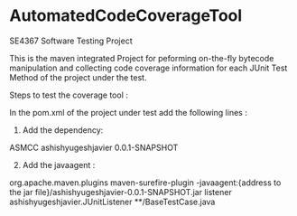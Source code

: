 # AutomatedCodeCoverageTool
SE4367 Software Testing Project

This is the maven integrated Project for peforming on-the-fly bytecode manipulation and collecting code coverage information 
for each JUnit Test Method of the project under the test. 


Steps to test the coverage tool :

In the pom.xml of the project under test add the following lines : 

1. Add the dependency:
<dependencies>  
  <dependency>
  <groupId>ASMCC</groupId>
  <artifactId>ashishyugeshjavier</artifactId>
  <version>0.0.1-SNAPSHOT</version>
 </dependency>
 </dependencies>
 
2. Add the javaagent :

<build>
  <plugins>
           <plugin>
        <groupId>org.apache.maven.plugins</groupId>
        <artifactId>maven-surefire-plugin</artifactId>
        <configuration>
          <argLine>-javaagent:{address to the jar file}/ashishyugeshjavier-0.0.1-SNAPSHOT.jar</argLine>
          <properties>
            <property>
              <name>listener</name>
              <value>ashishyugeshjavier.JUnitListener</value>
            </property>
          </properties>
          <excludes>
            <exclude>**/BaseTestCase.java</exclude>
          </excludes>
        </configuration>
      </plugin>
  </plugins>
  </build>
    
 

